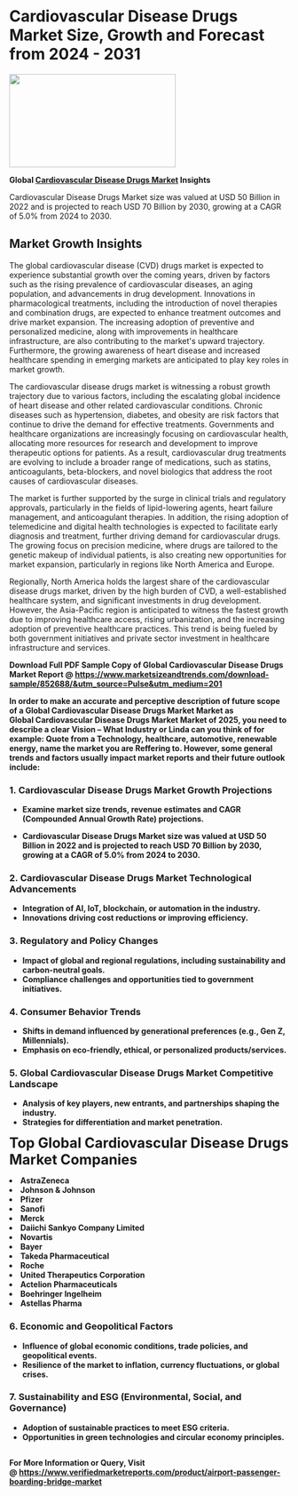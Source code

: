 <H1>Cardiovascular Disease Drugs Market Size, Growth and Forecast from 2024 - 2031</H1><img class="aligncenter size-medium wp-image-584254" src="https://thirdeyenews.in/wp-content/uploads/2024/09/Global-Market-Research-300x168.jpeg" alt="" width="300" height="168" /><p><strong>Global&nbsp;<a href="https://www.marketsizeandtrends.com/download-sample/852688/&amp;utm_source=Pulse&amp;utm_medium=201">Cardiovascular Disease Drugs Market</a> Insights</strong></p><p>Cardiovascular Disease Drugs Market size was valued at USD 50 Billion in 2022 and is projected to reach USD 70 Billion by 2030, growing at a CAGR of 5.0% from 2024 to 2030.</p><p><h2>Market Growth Insights</h2> <p>The global cardiovascular disease (CVD) drugs market is expected to experience substantial growth over the coming years, driven by factors such as the rising prevalence of cardiovascular diseases, an aging population, and advancements in drug development. Innovations in pharmacological treatments, including the introduction of novel therapies and combination drugs, are expected to enhance treatment outcomes and drive market expansion. The increasing adoption of preventive and personalized medicine, along with improvements in healthcare infrastructure, are also contributing to the market's upward trajectory. Furthermore, the growing awareness of heart disease and increased healthcare spending in emerging markets are anticipated to play key roles in market growth.</p> <p><strong></strong></p> <p>The cardiovascular disease drugs market is witnessing a robust growth trajectory due to various factors, including the escalating global incidence of heart disease and other related cardiovascular conditions. Chronic diseases such as hypertension, diabetes, and obesity are risk factors that continue to drive the demand for effective treatments. Governments and healthcare organizations are increasingly focusing on cardiovascular health, allocating more resources for research and development to improve therapeutic options for patients. As a result, cardiovascular drug treatments are evolving to include a broader range of medications, such as statins, anticoagulants, beta-blockers, and novel biologics that address the root causes of cardiovascular diseases.</p> <p>The market is further supported by the surge in clinical trials and regulatory approvals, particularly in the fields of lipid-lowering agents, heart failure management, and anticoagulant therapies. In addition, the rising adoption of telemedicine and digital health technologies is expected to facilitate early diagnosis and treatment, further driving demand for cardiovascular drugs. The growing focus on precision medicine, where drugs are tailored to the genetic makeup of individual patients, is also creating new opportunities for market expansion, particularly in regions like North America and Europe.</p> <p>Regionally, North America holds the largest share of the cardiovascular disease drugs market, driven by the high burden of CVD, a well-established healthcare system, and significant investments in drug development. However, the Asia-Pacific region is anticipated to witness the fastest growth due to improving healthcare access, rising urbanization, and the increasing adoption of preventive healthcare practices. This trend is being fueled by both government initiatives and private sector investment in healthcare infrastructure and services.</p> <p><strong></p><p><span class=""><strong>Download Full PDF Sample Copy of Global Cardiovascular Disease Drugs Market Report</strong> @ <a href="https://www.marketsizeandtrends.com/download-sample/852688/&amp;utm_source=Pulse&amp;utm_medium=201" target="_blank">https://www.marketsizeandtrends.com/download-sample/852688/&amp;utm_source=Pulse&amp;utm_medium=201</a></span></p><p>In order to make an accurate and perceptive description of future scope of a Global&nbsp;Cardiovascular Disease Drugs Market Market as Global&nbsp;Cardiovascular Disease Drugs Market Market of 2025, you need to describe a clear Vision &ndash; What Industry or Linda can you think of for example: Quote from a Technology, healthcare, automotive, renewable energy, name the market you are Reffering to. However, some general trends and factors usually impact market reports and their future outlook include:</p><h3>1.&nbsp;<strong>Cardiovascular Disease Drugs Market Growth Projections</strong></h3><ul><li>Examine market size trends, revenue estimates and CAGR (Compounded Annual Growth Rate) projections.</li><li><p>Cardiovascular Disease Drugs Market size was valued at USD 50 Billion in 2022 and is projected to reach USD 70 Billion by 2030, growing at a CAGR of 5.0% from 2024 to 2030.</p></li></ul><h3>2.&nbsp;<strong>Cardiovascular Disease Drugs Market Technological Advancements</strong></h3><ul><li>Integration of AI, IoT, blockchain, or automation in the industry.</li><li>Innovations driving cost reductions or improving efficiency.</li></ul><h3>3.&nbsp;<strong>Regulatory and Policy Changes</strong></h3><ul><li>Impact of global and regional regulations, including sustainability and carbon-neutral goals.</li><li>Compliance challenges and opportunities tied to government initiatives.</li></ul><h3>4.&nbsp;<strong>Consumer Behavior Trends</strong></h3><ul><li>Shifts in demand influenced by generational preferences (e.g., Gen Z, Millennials).</li><li>Emphasis on eco-friendly, ethical, or personalized products/services.</li></ul><h3>5.&nbsp;<strong>Global Cardiovascular Disease Drugs Market Competitive Landscape</strong></h3><ul><li>Analysis of key players, new entrants, and partnerships shaping the industry.</li><li>Strategies for differentiation and market penetration.</li></ul><p data-pm-slice="1 1 []"><span style="color: inherit; font-family: inherit; font-size: 25px;">Top Global Cardiovascular Disease Drugs Market Companies</span></p><div class="" data-test-id=""><p><li>AstraZeneca</li><li> Johnson & Johnson</li><li> Pfizer</li><li> Sanofi</li><li> Merck</li><li> Daiichi Sankyo Company Limited</li><li> Novartis</li><li> Bayer</li><li> Takeda Pharmaceutical</li><li> Roche</li><li> United Therapeutics Corporation</li><li> Actelion Pharmaceuticals</li><li> Boehringer Ingelheim</li><li> Astellas Pharma</li></p></div><h3>6.&nbsp;<strong>Economic and Geopolitical Factors</strong></h3><ul><li>Influence of global economic conditions, trade policies, and geopolitical events.</li><li>Resilience of the market to inflation, currency fluctuations, or global crises.</li></ul><h3>7.&nbsp;<strong>Sustainability and ESG (Environmental, Social, and Governance)</strong></h3><ul><li>Adoption of sustainable practices to meet ESG criteria.</li><li>Opportunities in green technologies and circular economy principles.</li></ul><h2><strong style="font-size: 14px;">For More Information or Query, Visit @&nbsp;</strong><a style="background-color: #ffffff; font-size: 14px;" href="https://www.marketsizeandtrends.com/report/cardiovascular-disease-drugs-market/" target="_blank">https://www.verifiedmarketreports.com/product/airport-passenger-boarding-bridge-market</a></h2>
